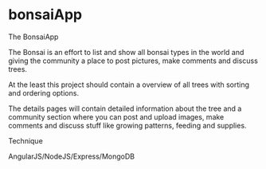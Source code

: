 bonsaiApp
=========



The BonsaiApp


The Bonsai is an effort to list and show all bonsai types in the world and giving the community a place to post pictures, make comments and discuss trees.

At the least this project should contain a overview of all trees with sorting and ordering options.

The details pages will contain detailed information about the tree and a community section where you can post and upload images, make comments and discuss stuff like growing patterns, feeding and supplies.

Technique

AngularJS/NodeJS/Express/MongoDB



